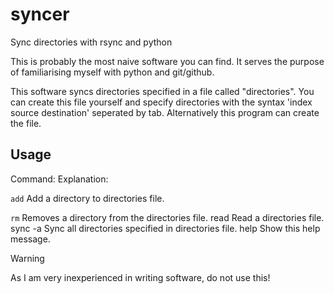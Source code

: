 # syncer
Sync directories with rsync and python

This is probably the most naive software you can find. It serves the purpose of familiarising myself with python and git/github.

This software syncs directories specified in a file called "directories".
You can create this file yourself and specify directories with the syntax 'index source destination' seperated by tab.
Alternatively this program can create the file.

## Usage

Command:    Explanation:    
    
`add`         Add a directory to directories file.

`rm`          Removes a directory from the directories file.
read        Read a directories file.
sync -a     Sync all directories specified in directories file.
help        Show this help message.


> [!WARNING]
> As I am very inexperienced in writing software, do not use this!